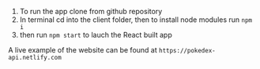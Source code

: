 1. To run the app clone from github repository
2. In terminal cd into the client folder, then to install node modules run `npm i`
3. then run `npm start` to lauch the React built app

A live example of the website can be found at `https://pokedex-api.netlify.com`
